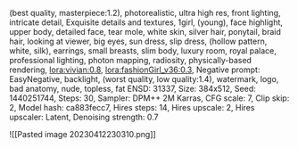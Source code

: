 (best quality, masterpiece:1.2), photorealistic, ultra high res, front lighting, intricate detail, Exquisite details and textures, 1girl, (young), face highlight, upper body, detailed face, tear mole, white skin, silver hair, ponytail, braid hair, looking at viewer, big eyes, sun dress, slip dress, (hollow pattern, white, silk), earrings, small breasts, slim body, luxury room, royal palace, professional lighting, photon mapping, radiosity, physically-based rendering, <lora:vivian:0.8>,  <lora:fashionGirl_v36:0.3>,
Negative prompt: EasyNegative, backlight, (worst quality, low quality:1.4), watermark, logo, bad anatomy, nude, topless, fat
ENSD: 31337, Size: 384x512, Seed: 1440251744, Steps: 30, Sampler: DPM++ 2M Karras, CFG scale: 7, Clip skip: 2, Model hash: ca883fecc7, Hires steps: 14, Hires upscale: 2, Hires upscaler: Latent, Denoising strength: 0.7

![[Pasted image 20230412230310.png]]